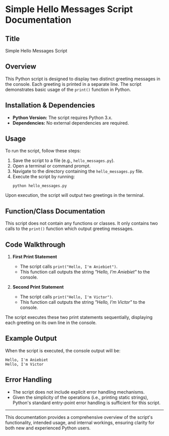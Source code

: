 # Simple Hello Messages Script Documentation

## Title
Simple Hello Messages Script

## Overview
This Python script is designed to display two distinct greeting messages in the console. Each greeting is printed in a separate line. The script demonstrates basic usage of the `print()` function in Python.

## Installation & Dependencies
- **Python Version:** The script requires Python 3.x.
- **Dependencies:** No external dependencies are required.

## Usage
To run the script, follow these steps:

1. Save the script to a file (e.g., `hello_messages.py`).
2. Open a terminal or command prompt.
3. Navigate to the directory containing the `hello_messages.py` file.
4. Execute the script by running:
   ```
   python hello_messages.py
   ```
   
Upon execution, the script will output two greetings in the terminal.

## Function/Class Documentation
This script does not contain any functions or classes. It only contains two calls to the `print()` function which output greeting messages.

## Code Walkthrough
1. **First Print Statement**
   - The script calls `print("Hello, I'm Aniebiet")`.
   - This function call outputs the string *"Hello, I'm Aniebiet"* to the console.
   
2. **Second Print Statement**
   - The script calls `print("Hello, I'm Victor")`.
   - This function call outputs the string *"Hello, I'm Victor"* to the console.
   
The script executes these two print statements sequentially, displaying each greeting on its own line in the console.

## Example Output
When the script is executed, the console output will be:
```
Hello, I'm Aniebiet
Hello, I'm Victor
```

## Error Handling
- The script does not include explicit error handling mechanisms.
- Given the simplicity of the operations (i.e., printing static strings), Python's standard entry-point error handling is sufficient for this script.

---

This documentation provides a comprehensive overview of the script's functionality, intended usage, and internal workings, ensuring clarity for both new and experienced Python users.
